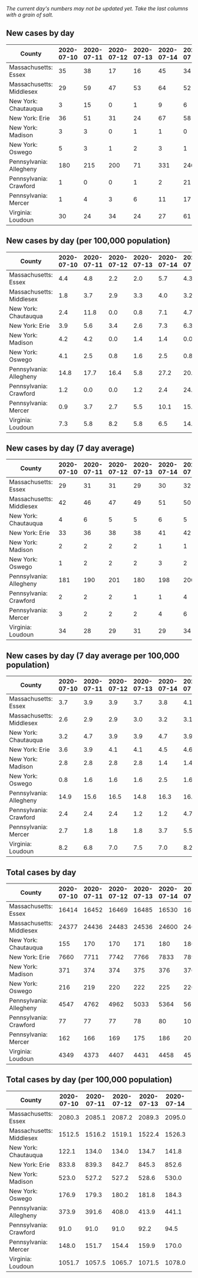 _The current day's numbers may not be updated yet. Take the last columns with a grain of salt._
## New cases by day

| County | 2020-07-10 | 2020-07-11 | 2020-07-12 | 2020-07-13 | 2020-07-14 | 2020-07-15 | 2020-07-16 |
| --- | --- | --- | --- | --- | --- | --- | --- |
| Massachusetts: Essex | 35 | 38 | 17 | 16 | 45 | 34 |  |
| Massachusetts: Middlesex | 29 | 59 | 47 | 53 | 64 | 52 |  |
| New York: Chautauqua | 3 | 15 | 0 | 1 | 9 | 6 | 5 |
| New York: Erie | 36 | 51 | 31 | 24 | 67 | 58 | 36 |
| New York: Madison | 3 | 3 | 0 | 1 | 1 | 0 | 1 |
| New York: Oswego | 5 | 3 | 1 | 2 | 3 | 1 | 1 |
| Pennsylvania: Allegheny | 180 | 215 | 200 | 71 | 331 | 246 | 140 |
| Pennsylvania: Crawford | 1 | 0 | 0 | 1 | 2 | 21 | 3 |
| Pennsylvania: Mercer | 1 | 4 | 3 | 6 | 11 | 17 | 5 |
| Virginia: Loudoun | 30 | 24 | 34 | 24 | 27 | 61 | 38 |

## New cases by day (per 100,000 population)

| County | 2020-07-10 | 2020-07-11 | 2020-07-12 | 2020-07-13 | 2020-07-14 | 2020-07-15 | 2020-07-16 |
| --- | --- | --- | --- | --- | --- | --- | --- |
| Massachusetts: Essex | 4.4 | 4.8 | 2.2 | 2.0 | 5.7 | 4.3 |  |
| Massachusetts: Middlesex | 1.8 | 3.7 | 2.9 | 3.3 | 4.0 | 3.2 |  |
| New York: Chautauqua | 2.4 | 11.8 | 0.0 | 0.8 | 7.1 | 4.7 | 3.9 |
| New York: Erie | 3.9 | 5.6 | 3.4 | 2.6 | 7.3 | 6.3 | 3.9 |
| New York: Madison | 4.2 | 4.2 | 0.0 | 1.4 | 1.4 | 0.0 | 1.4 |
| New York: Oswego | 4.1 | 2.5 | 0.8 | 1.6 | 2.5 | 0.8 | 0.8 |
| Pennsylvania: Allegheny | 14.8 | 17.7 | 16.4 | 5.8 | 27.2 | 20.2 | 11.5 |
| Pennsylvania: Crawford | 1.2 | 0.0 | 0.0 | 1.2 | 2.4 | 24.8 | 3.5 |
| Pennsylvania: Mercer | 0.9 | 3.7 | 2.7 | 5.5 | 10.1 | 15.5 | 4.6 |
| Virginia: Loudoun | 7.3 | 5.8 | 8.2 | 5.8 | 6.5 | 14.8 | 9.2 |

## New cases by day (7 day average)

| County | 2020-07-10 | 2020-07-11 | 2020-07-12 | 2020-07-13 | 2020-07-14 | 2020-07-15 | 2020-07-16 |
| --- | --- | --- | --- | --- | --- | --- | --- |
| Massachusetts: Essex | 29 | 31 | 31 | 29 | 30 | 32 |  |
| Massachusetts: Middlesex | 42 | 46 | 47 | 49 | 51 | 50 |  |
| New York: Chautauqua | 4 | 6 | 5 | 5 | 6 | 5 | 6 |
| New York: Erie | 33 | 36 | 38 | 38 | 41 | 42 | 43 |
| New York: Madison | 2 | 2 | 2 | 2 | 1 | 1 | 1 |
| New York: Oswego | 1 | 2 | 2 | 2 | 3 | 2 | 2 |
| Pennsylvania: Allegheny | 181 | 190 | 201 | 180 | 198 | 200 | 198 |
| Pennsylvania: Crawford | 2 | 2 | 2 | 1 | 1 | 4 | 4 |
| Pennsylvania: Mercer | 3 | 2 | 2 | 2 | 4 | 6 | 7 |
| Virginia: Loudoun | 34 | 28 | 29 | 31 | 29 | 34 | 34 |

## New cases by day (7 day average per 100,000 population)

| County | 2020-07-10 | 2020-07-11 | 2020-07-12 | 2020-07-13 | 2020-07-14 | 2020-07-15 | 2020-07-16 |
| --- | --- | --- | --- | --- | --- | --- | --- |
| Massachusetts: Essex | 3.7 | 3.9 | 3.9 | 3.7 | 3.8 | 4.1 |  |
| Massachusetts: Middlesex | 2.6 | 2.9 | 2.9 | 3.0 | 3.2 | 3.1 |  |
| New York: Chautauqua | 3.2 | 4.7 | 3.9 | 3.9 | 4.7 | 3.9 | 4.7 |
| New York: Erie | 3.6 | 3.9 | 4.1 | 4.1 | 4.5 | 4.6 | 4.7 |
| New York: Madison | 2.8 | 2.8 | 2.8 | 2.8 | 1.4 | 1.4 | 1.4 |
| New York: Oswego | 0.8 | 1.6 | 1.6 | 1.6 | 2.5 | 1.6 | 1.6 |
| Pennsylvania: Allegheny | 14.9 | 15.6 | 16.5 | 14.8 | 16.3 | 16.4 | 16.3 |
| Pennsylvania: Crawford | 2.4 | 2.4 | 2.4 | 1.2 | 1.2 | 4.7 | 4.7 |
| Pennsylvania: Mercer | 2.7 | 1.8 | 1.8 | 1.8 | 3.7 | 5.5 | 6.4 |
| Virginia: Loudoun | 8.2 | 6.8 | 7.0 | 7.5 | 7.0 | 8.2 | 8.2 |

## Total cases by day

| County | 2020-07-10 | 2020-07-11 | 2020-07-12 | 2020-07-13 | 2020-07-14 | 2020-07-15 | 2020-07-16 |
| --- | --- | --- | --- | --- | --- | --- | --- |
| Massachusetts: Essex | 16414 | 16452 | 16469 | 16485 | 16530 | 16564 |  |
| Massachusetts: Middlesex | 24377 | 24436 | 24483 | 24536 | 24600 | 24652 |  |
| New York: Chautauqua | 155 | 170 | 170 | 171 | 180 | 186 | 191 |
| New York: Erie | 7660 | 7711 | 7742 | 7766 | 7833 | 7891 | 7927 |
| New York: Madison | 371 | 374 | 374 | 375 | 376 | 376 | 377 |
| New York: Oswego | 216 | 219 | 220 | 222 | 225 | 226 | 227 |
| Pennsylvania: Allegheny | 4547 | 4762 | 4962 | 5033 | 5364 | 5610 | 5750 |
| Pennsylvania: Crawford | 77 | 77 | 77 | 78 | 80 | 101 | 104 |
| Pennsylvania: Mercer | 162 | 166 | 169 | 175 | 186 | 203 | 208 |
| Virginia: Loudoun | 4349 | 4373 | 4407 | 4431 | 4458 | 4519 | 4557 |

## Total cases by day (per 100,000 population)

| County | 2020-07-10 | 2020-07-11 | 2020-07-12 | 2020-07-13 | 2020-07-14 | 2020-07-15 | 2020-07-16 |
| --- | --- | --- | --- | --- | --- | --- | --- |
| Massachusetts: Essex | 2080.3 | 2085.1 | 2087.2 | 2089.3 | 2095.0 | 2099.3 |  |
| Massachusetts: Middlesex | 1512.5 | 1516.2 | 1519.1 | 1522.4 | 1526.3 | 1529.6 |  |
| New York: Chautauqua | 122.1 | 134.0 | 134.0 | 134.7 | 141.8 | 146.6 | 150.5 |
| New York: Erie | 833.8 | 839.3 | 842.7 | 845.3 | 852.6 | 858.9 | 862.8 |
| New York: Madison | 523.0 | 527.2 | 527.2 | 528.6 | 530.0 | 530.0 | 531.4 |
| New York: Oswego | 176.9 | 179.3 | 180.2 | 181.8 | 184.3 | 185.1 | 185.9 |
| Pennsylvania: Allegheny | 373.9 | 391.6 | 408.0 | 413.9 | 441.1 | 461.3 | 472.8 |
| Pennsylvania: Crawford | 91.0 | 91.0 | 91.0 | 92.2 | 94.5 | 119.3 | 122.9 |
| Pennsylvania: Mercer | 148.0 | 151.7 | 154.4 | 159.9 | 170.0 | 185.5 | 190.1 |
| Virginia: Loudoun | 1051.7 | 1057.5 | 1065.7 | 1071.5 | 1078.0 | 1092.8 | 1102.0 |
